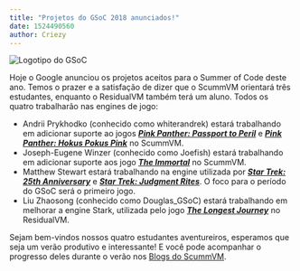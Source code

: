 ```yaml
---
title: "Projetos do GSoC 2018 anunciados!"
date: 1524490560
author: Criezy
---
```


![Logotipo do GSoC](/data/news/GSoC2017Logo.png)

Hoje o Google anunciou os projetos aceitos para o Summer of Code deste ano. Temos o prazer e a satisfação de dizer que o ScummVM orientará três estudantes, enquanto o ResidualVM também terá um aluno. Todos os quatro trabalharão nas engines de jogo:

*   Andrii Prykhodko (conhecido como whiterandrek) estará trabalhando em adicionar suporte ao jogos ***[Pink Panther: Passport to Peril](https://en.wikipedia.org/wiki/The_Pink_Panther:_Passport_to_Peril)*** e ***[Pink Panther: Hokus Pokus Pink](https://en.wikipedia.org/wiki/The_Pink_Panther:_Hokus_Pokus_Pink)*** no ScummVM.
*   Joseph-Eugene Winzer (conhecido como Joefish) estará trabalhando em adicionar suporte aos jogo ***[The Immortal](https://en.wikipedia.org/wiki/The_Immortal_(video_game))*** no ScummVM.
*   Matthew Stewart estará trabalhando na engine utilizada por ***[Star Trek: 25th Anniversary](https://en.wikipedia.org/wiki/Star_Trek:_25th_Anniversary_(computer_game))*** e ***[Star Trek: Judgment Rites](https://en.wikipedia.org/wiki/Star_Trek:_Judgment_Rites)***. O foco para o período do GSoC será o primeiro jogo.
*   Liu Zhaosong (conhecido como Douglas\_GSoC) estará trabalhando em melhorar a engine Stark, utilizada pelo jogo ***[The Longest Journey](https://en.wikipedia.org/wiki/The_Longest_Journey)*** no ResidualVM.

Sejam bem-vindos nossos quatro estudantes aventureiros, esperamos que seja um verão produtivo e interessante! E você pode acompanhar o progresso deles durante o verão nos [Blogs do ScummVM](http://planet.scummvm.org).
